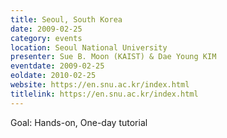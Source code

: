 ```yaml
---
title: Seoul, South Korea
date: 2009-02-25
category: events
location: Seoul National University
presenter: Sue B. Moon (KAIST) & Dae Young KIM
eventdate: 2009-02-25
eoldate: 2010-02-25
website: https://en.snu.ac.kr/index.html
titlelink: https://en.snu.ac.kr/index.html
---
```


Goal: Hands-on, One-day tutorial

